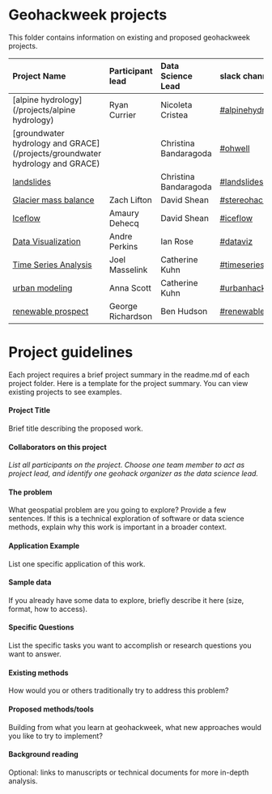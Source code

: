 # Geohackweek projects

This folder contains information on existing and proposed geohackweek projects. 

| Project Name| Participant lead | Data Science Lead | slack channel |
|:------|:-----------|:-------------|:--------------|
| [alpine hydrology](/projects/alpine hydrology) | Ryan Currier  | Nicoleta Cristea | [#alpinehydrology](https://geohackweek2016.slack.com/messages/alpinehydrology/)  |
| [groundwater hydrology and GRACE](/projects/groundwater hydrology and GRACE) |  | Christina Bandaragoda | [#ohwell](https://geohackweek2016.slack.com/messages/ohwell/) | 
| [landslides](/projects/landslides)  | | Christina Bandaragoda | [#landslides](https://geohackweek2016.slack.com/messages/landslides/) |
| [Glacier mass balance](/projects/glaciermassbal) | Zach Lifton | David Shean | [#stereohack](https://geohackweek2016.slack.com/messages/stereohack/) |
| [Iceflow](/projects/iceflow) | Amaury Dehecq | David Shean | [#iceflow](https://geohackweek2016.slack.com/messages/iceflow/) |
| [Data Visualization](https://github.com/frodre/dataviz) | Andre Perkins | Ian Rose | [#dataviz](https://geohackweek2016.slack.com/messages/dataviz/) | 
| [Time Series Analysis](https://github.com/geohackweek/timeserieshack) | Joel Masselink | Catherine Kuhn | [#timeserieshack](https://geohackweek2016.slack.com/messages/timeserieshack/) |
| [urban modeling](https://github.com/xcitech/urbanhack2016) | Anna Scott | Catherine Kuhn | [#urbanhack](https://geohackweek2016.slack.com/messages/urbanhack/) | 
| [renewable prospect](/projects/remap) | George Richardson | Ben Hudson | [#renewableprospect](https://geohackweek2016.slack.com/messages/renewableprospect/) |


# Project guidelines

Each project requires a brief project summary in the readme.md of each project folder. Here is a template for the project summary. You can view existing projects to see examples.

#### Project Title

Brief title describing the proposed work.

#### Collaborators on this project

_List all participants on the project. Choose one team member to act as project lead, and identify one geohack organizer as the data science lead._

#### The problem

What geospatial problem are you going to explore? Provide a few sentences. If this is a technical exploration of software or data science methods, explain why this work is important in a broader context.

#### Application Example

List one specific application of this work.

#### Sample data   

If you already have some data to explore, briefly describe it here (size, format, how to access).

#### Specific Questions 

List the specific tasks you want to accomplish or research questions you want to answer.

#### Existing methods

How would you or others traditionally try to address this problem?

#### Proposed methods/tools

Building from what you learn at geohackweek, what new approaches would you like to try to implement?

#### Background reading

Optional: links to manuscripts or technical documents for more in-depth analysis.

 

